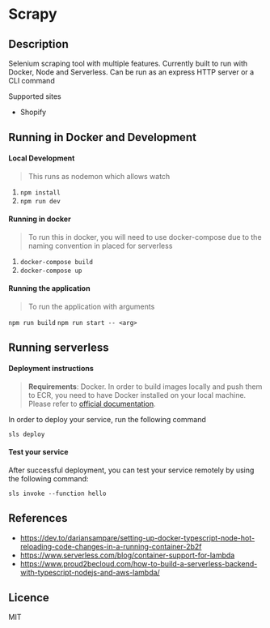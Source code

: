 # Scrapy
## Description
Selenium scraping tool with multiple features. Currently built to run with Docker, Node and 
Serverless. Can be run as an express HTTP server or a CLI command

Supported sites
- Shopify

## Running in Docker and Development
#### Local Development
> This runs as nodemon which allows watch
1. `npm install`
2. `npm run dev`

#### Running in docker
> To run this in docker, you will need to use docker-compose due to the naming convention in placed for serverless
1. `docker-compose build`
2. `docker-compose up`

#### Running the application
> To run the application with arguments

`npm run build`
`npm run start -- <arg>`

## Running serverless
#### Deployment instructions

> **Requirements**: Docker. In order to build images locally and push them to ECR, you need to have Docker installed on your local machine. Please refer to [official documentation](https://docs.docker.com/get-docker/).

In order to deploy your service, run the following command

```
sls deploy
```

#### Test your service

After successful deployment, you can test your service remotely by using the following command:

```
sls invoke --function hello
```

## References
- https://dev.to/dariansampare/setting-up-docker-typescript-node-hot-reloading-code-changes-in-a-running-container-2b2f
- https://www.serverless.com/blog/container-support-for-lambda
- https://www.proud2becloud.com/how-to-build-a-serverless-backend-with-typescript-nodejs-and-aws-lambda/

## Licence
MIT



